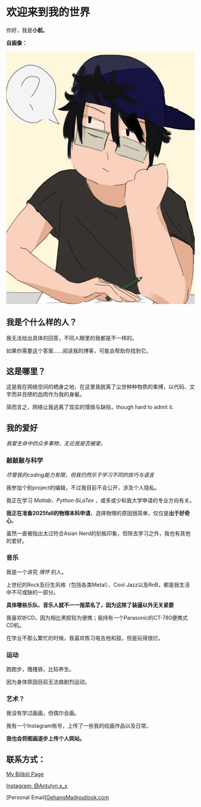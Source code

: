 
# 欢迎来到我的世界

你好，我是**小航**。

**自画像：**

![](Me.png)

## 我是个什么样的人？

我无法给出具体的回答，不同人眼里的我都是不一样的。

如果你需要这个答案……阅读我的博客，可能会帮助你找到它。

## 这是哪里？

这是我在网络空间的栖身之地，在这里我脱离了尘世种种物质的束缚，以代码、文字而非丑陋的血肉作为我的身躯。

简而言之，网络让我逃离了现实的懦弱与缺陷，though hard to admit it.

## 我的爱好

*我爱生命中的众多事物，无论我是否被爱。*

### 敲敲敲与科学

*尽管我的coding能力有限，但我仍然乐于学习不同的技巧与语言*

我参加个别project的编辑，不过我目前不会公开，涉及个人隐私。

我正在学习 *Matlab、Python与LaTex* ，或多或少和我大学申请的专业方向有关。

**我正在准备2025fall的物理本科申请**，选择物理的原因很简单，仅仅是**出于好奇心**。

虽然一直被指出太过符合Asian Nerd的刻板印象，但除去学习之外，我也有其他的爱好。

### 音乐

我是一个讲究 *情怀* 的人。

上世纪的Rock及衍生风格（包括各类Metal）、Cool Jazz以及RnB，都是我生活中不可或缺的一部分。

**具体哪些乐队、音乐人就不一一报菜名了，因为这除了装逼以外无关紧要**

我喜欢听CD，因为相比黑胶较为便携；我持有一个Parasonic的CT-780便携式CD机。

在学业不那么繁忙的时候，我喜欢练习电吉他和鼓，但是玩得很烂。

### 运动

跑跑步，撸撸铁，比较养生。

因为身体原因目前无法做剧烈运动。

### 艺术？

我没有学过画画，但偶尔会画。

我有一个Instagram账号，上传了一些我的绘画作品以及日常。

**我也会将图画逐步上传个人网站。**

## 联系方式：

[My Bilibili Page](https://space.bilibili.com/317734902/)

[Instagram: @Antulyn.x_x](https://www.instagram.com/antulyn.x_x/)

[Personal Email]GehangMa@outlook.com
